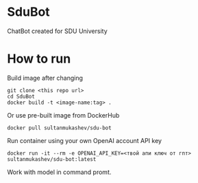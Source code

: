 # SduBot
ChatBot created for SDU University
# How to run
Build image after changing
```
git clone <this repo url>
cd SduBot
docker build -t <image-name:tag> .
```
Or use pre-built image from DockerHub
```
docker pull sultanmukashev/sdu-bot
```
Run container using your own OpenAI account API key 
```
docker run -it --rm -e OPENAI_API_KEY=<твой апи ключ от гпт> sultanmukashev/sdu-bot:latest
```
Work with model in command promt.
